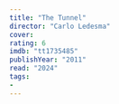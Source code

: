 ```yaml
---
title: "The Tunnel"
director: "Carlo Ledesma"
cover: 
rating: 6
imdb: "tt1735485"
publishYear: "2011"
read: "2024"
tags:
- 
---
```

